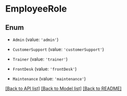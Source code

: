 # EmployeeRole

## Enum


* `Admin` (value: `'admin'`)

* `CustomerSupport` (value: `'customerSupport'`)

* `Trainer` (value: `'trainer'`)

* `FrontDesk` (value: `'frontDesk'`)

* `Maintenance` (value: `'maintenance'`)


[[Back to API list]](../README.md#documentation-for-api-endpoints) [[Back to Model list]](../README.md#documentation-for-models) [[Back to README]](../README.md)
